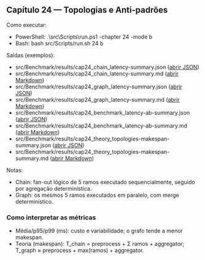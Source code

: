 ## Capítulo 24 — Topologias e Anti-padrões

Como executar:

- PowerShell: .\\src\\Scripts\\run.ps1 -chapter 24 -mode b
- Bash: bash src/Scripts/run.sh 24 b

Saídas (exemplos):

- src/Benchmark/results/cap24_chain_latency-summary.json ([abrir JSON](../../src/Benchmark/results/cap24_chain_latency-summary.json))
- src/Benchmark/results/cap24_chain_latency-summary.md ([abrir Markdown](../../src/Benchmark/results/cap24_chain_latency-summary.md))
- src/Benchmark/results/cap24_graph_latency-summary.json ([abrir JSON](../../src/Benchmark/results/cap24_graph_latency-summary.json))
- src/Benchmark/results/cap24_graph_latency-summary.md ([abrir Markdown](../../src/Benchmark/results/cap24_graph_latency-summary.md))
- src/Benchmark/results/cap24_benchmark_latency-ab-summary.json ([abrir JSON](../../src/Benchmark/results/cap24_benchmark_latency-ab-summary.json))
- src/Benchmark/results/cap24_benchmark_latency-ab-summary.md ([abrir Markdown](../../src/Benchmark/results/cap24_benchmark_latency-ab-summary.md))
- src/Benchmark/results/cap24_theory_topologies-makespan-summary.json ([abrir JSON](../../src/Benchmark/results/cap24_theory_topologies-makespan-summary.json))
- src/Benchmark/results/cap24_theory_topologies-makespan-summary.md ([abrir Markdown](../../src/Benchmark/results/cap24_theory_topologies-makespan-summary.md))

Notas:

- Chain: fan-out lógico de 5 ramos executado sequencialmente, seguido por agregação determinística.
- Graph: os mesmos 5 ramos executados em paralelo, com merge determinístico.

### Como interpretar as métricas

- Média/p95/p99 (ms): custo e variabilidade; o grafo tende a menor makespan.
- Teoria (makespan): T_chain = preprocess + Σ ramos + aggregator; T_graph ≈ preprocess + max(ramos) + aggregator.


